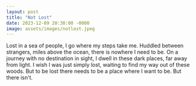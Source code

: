 ```yaml
---
layout: post
title: "Not Lost"
date: 2023-12-09 20:30:00 -0000
image: assets/images/notlost.jpeg
---
```


Lost in a sea of people, I go where my steps take me. Huddled between strangers, miles above the ocean, there is nowhere I need to be. On a journey with no destination in sight, I dwell in these dark places, far away from light. I wish I was just simply lost, waiting to find my way out of these woods. But to be lost there needs to be a place where I want to be. But there isn't.